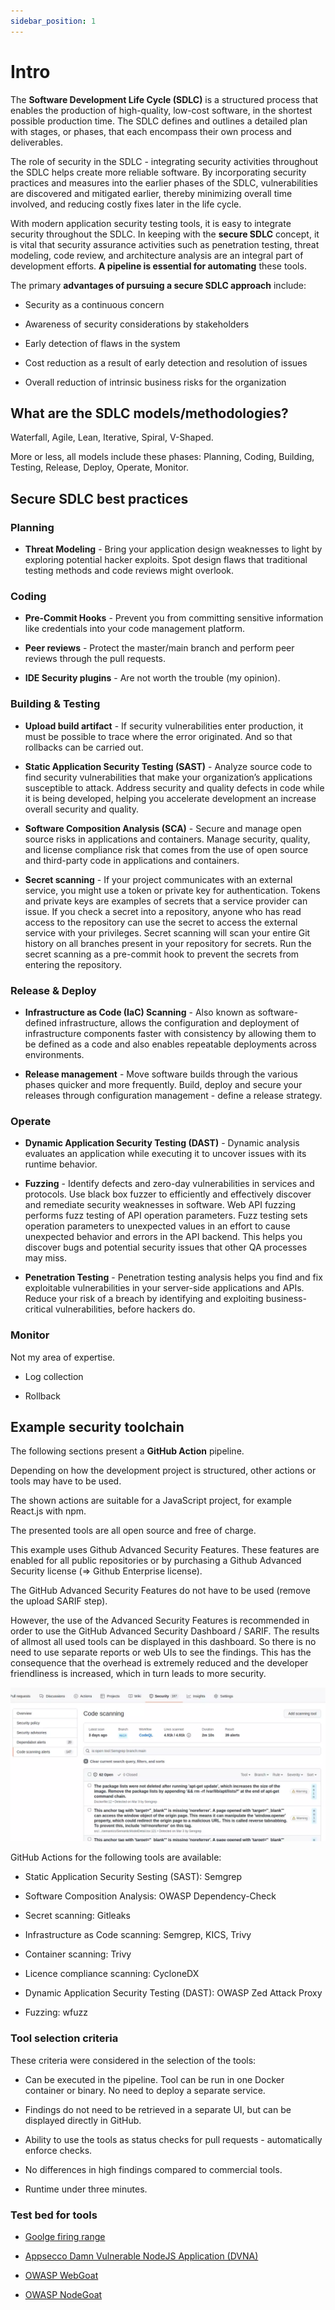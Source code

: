 ```yaml
---
sidebar_position: 1
---
```


# Intro

The <b>Software Development Life Cycle (SDLC)</b> is a structured process that enables the production of high-quality, low-cost software, in the shortest possible production time. The SDLC defines and outlines a detailed plan with stages, or phases, that each encompass their own process and deliverables.

The role of security in the SDLC - integrating security activities throughout the SDLC helps create more reliable software. By incorporating security practices and measures into the earlier phases of the SDLC, vulnerabilities are discovered and mitigated earlier, thereby minimizing overall time involved, and reducing costly fixes later in the life cycle.

With modern application security testing tools, it is easy to integrate security throughout the SDLC. In keeping with the <b>secure SDLC</b> concept, it is vital that security assurance activities such as penetration testing, threat modeling, code review, and architecture analysis are an integral part of development efforts. <b>A pipeline is essential for automating</b> these tools.

The primary <b>advantages of pursuing a secure SDLC approach</b> include:

- Security as a continuous concern

- Awareness of security considerations by stakeholders

- Early detection of flaws in the system

- Cost reduction as a result of early detection and resolution of issues

- Overall reduction of intrinsic business risks for the organization

## What are the SDLC models/methodologies?

Waterfall, Agile, Lean, Iterative, Spiral, V-Shaped.

More or less, all models include these phases: Planning, Coding, Building, Testing, Release, Deploy, Operate, Monitor.

## Secure SDLC best practices

### Planning

- <b>Threat Modeling</b> - Bring your application design weaknesses to light by exploring potential hacker exploits. Spot design flaws that traditional testing methods and code reviews might overlook.

### Coding

- <b>Pre-Commit Hooks</b> - Prevent you from committing sensitive information like credentials into your code management platform.

- <b>Peer reviews</b> - Protect the master/main branch and perform peer reviews through the pull requests.

- <b>IDE Security plugins</b> - Are not worth the trouble (my opinion).

### Building & Testing

- <b>Upload build artifact</b> - If security vulnerabilities enter production, it must be possible to trace where the error originated. And so that rollbacks can be carried out.

- <b>Static Application Security Testing (SAST)</b> - Analyze source code to find security vulnerabilities that make your organization’s applications susceptible to attack. Address security and quality defects in code while it is being developed, helping you accelerate development an increase overall security and quality.

- <b>Software Composition Analysis (SCA)</b> - Secure and manage open source risks in applications and containers. Manage security, quality, and license compliance risk that comes from the use of open source and third-party code in applications and containers.

- <b>Secret scanning</b> - If your project communicates with an external service, you might use a token or private key for authentication. Tokens and private keys are examples of secrets that a service provider can issue. If you check a secret into a repository, anyone who has read access to the repository can use the secret to access the external service with your privileges. Secret scanning will scan your entire Git history on all branches present in your repository for secrets. Run the secret scanning as a pre-commit hook to prevent the secrets from entering the repository.

### Release & Deploy

- <b>Infrastructure as Code (IaC) Scanning</b> - Also known as software-defined infrastructure, allows the configuration and deployment of infrastructure components faster with consistency by allowing them to be defined as a code and also enables repeatable deployments across environments.

- <b>Release management</b> - Move software builds through the various phases quicker and more frequently. Build, deploy and secure your releases through configuration management - define a release strategy.

### Operate

- <b>Dynamic Application Security Testing (DAST)</b> - Dynamic analysis evaluates an application while executing it to uncover issues with its runtime behavior.

- <b>Fuzzing</b> - Identify defects and zero-day vulnerabilities in services and protocols. Use black box fuzzer to efficiently and effectively discover and remediate security weaknesses in software. Web API fuzzing performs fuzz testing of API operation parameters. Fuzz testing sets operation parameters to unexpected values in an effort to cause unexpected behavior and errors in the API backend. This helps you discover bugs and potential security issues that other QA processes may miss.

- <b>Penetration Testing</b> - Penetration testing analysis helps you find and fix exploitable vulnerabilities in your server-side applications and APIs. Reduce your risk of a breach by identifying and exploiting business-critical vulnerabilities, before hackers do.

### Monitor

Not my area of expertise.

- Log collection

- Rollback

## Example security toolchain

The following sections present a <b>GitHub Action</b> pipeline.

Depending on how the development project is structured, other actions or tools may have to be used.

The shown actions are suitable for a JavaScript project, for example React.js with npm.

The presented tools are all open source and free of charge.

This example uses Github Advanced Security Features. These features are enabled for all public repositories or by purchasing a Github Advanced Security license (=> Github Enterprise license).

The GitHub Advanced Security Features do not have to be used (remove the upload SARIF step).

However, the use of the Advanced Security Features is recommended in order to use the GitHub Advanced Security Dashboard / SARIF. The results of allmost all used tools can be displayed in this dashboard. So there is no need to use separate reports or web UIs to see the findings. This has the consequence that the overhead is extremely reduced and the developer friendliness is increased, which in turn leads to more security.

![Code scanning alerts dashboard](./code_scanning_alerts_dashboard.webp)

GitHub Actions for the following tools are available:

- Static Application Security Sesting (SAST): Semgrep

- Software Composition Analysis: OWASP Dependency-Check

- Secret scanning: Gitleaks

- Infrastructure as Code scanning: Semgrep, KICS, Trivy

- Container scanning: Trivy

- Licence compliance scanning: CycloneDX

- Dynamic Application Security Testing (DAST): OWASP Zed Attack Proxy

- Fuzzing: wfuzz

### Tool selection criteria

These criteria were considered in the selection of the tools:

- Can be executed in the pipeline. Tool can be run in one Docker container or binary. No need to deploy a separate service.

- Findings do not need to be retrieved in a separate UI, but can be displayed directly in GitHub.

- Ability to use the tools as status checks for pull requests - automatically enforce checks.

- No differences in high findings compared to commercial tools.

- Runtime under three minutes.

### Test bed for tools

- [Goolge firing range](https://github.com/google/firing-range)

- [Appsecco Damn Vulnerable NodeJS Application (DVNA)](https://github.com/appsecco/dvna)

- [OWASP WebGoat](https://github.com/WebGoat/WebGoat)

- [OWASP NodeGoat](https://github.com/OWASP/NodeGoat)
